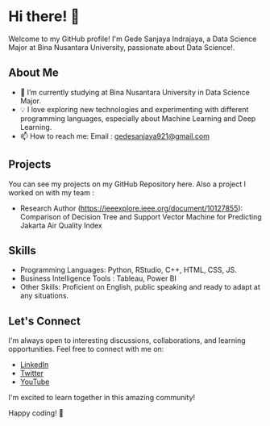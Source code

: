 # Hi there! 👋

Welcome to my GitHub profile! I'm Gede Sanjaya Indrajaya, a Data Science Major at Bina Nusantara University, passionate about Data Science!.

## About Me

- 🌱 I’m currently studying at Bina Nusantara University in Data Science Major.
- 💡 I love exploring new technologies and experimenting with different programming languages, especially about Machine Learning and Deep Learning.
- 📫 How to reach me: Email : gedesanjaya921@gmail.com

## Projects

You can see my projects on my GitHub Repository here.
Also a project I worked on with my team :
- Research Author (https://ieeexplore.ieee.org/document/10127855): Comparison of Decision Tree and Support Vector Machine for Predicting Jakarta Air Quality Index

## Skills

- Programming Languages: Python, RStudio, C++, HTML, CSS, JS.
- Business Intelligence Tools : Tableau, Power BI
- Other Skills: Proficient on English, public speaking and ready to adapt at any situations.

## Let's Connect

I'm always open to interesting discussions, collaborations, and learning opportunities. Feel free to connect with me on:

- [LinkedIn](www.linkedin.com/in/)
- [Twitter](https://twitter.com/totallygede)
- [YouTube](https://www.youtube.com/channel/UCQGkEny3wOrwKm18oYxae2A)

I'm excited to learn together in this amazing community!

Happy coding! 🚀
